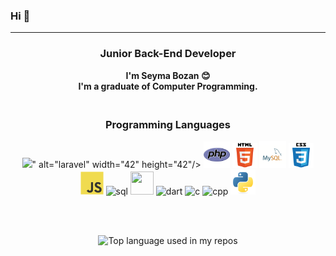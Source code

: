 

### Hi 👋
<hr>
<h3 align="center"><b>Junior Back-End Developer</b></h3>
<p align="center"><b>I'm Seyma Bozan 😊 <br />I'm a graduate of Computer Programming.</b></p>
<h3 align="center"><br>Programming Languages</h3>

<p align="center">
  <img src="<svg xmlns="http://www.w3.org/2000/svg" viewBox="0 0 512 512"><!--!Font Awesome Free 6.5.2 by @fontawesome - https://fontawesome.com License - https://fontawesome.com/license/free Copyright 2024 Fonticons, Inc.--><path d="M504.4 115.8a5.7 5.7 0 0 0 -.3-.7 8.5 8.5 0 0 0 -.5-1.3 6 6 0 0 0 -.5-.7 9.4 9.4 0 0 0 -.7-.9c-.2-.2-.5-.4-.8-.6a8.8 8.8 0 0 0 -.9-.7L404.4 55.6a8 8 0 0 0 -8 0L300.1 111h0a8.1 8.1 0 0 0 -.9 .7 7.7 7.7 0 0 0 -.8 .6 8.2 8.2 0 0 0 -.7 .9c-.2 .2-.4 .5-.5 .7a9.7 9.7 0 0 0 -.5 1.3c-.1 .2-.2 .4-.3 .7a8.1 8.1 0 0 0 -.3 2.1V223.2l-80.2 46.2V63.4a7.8 7.8 0 0 0 -.3-2.1c-.1-.2-.2-.5-.3-.7a8.4 8.4 0 0 0 -.5-1.2c-.1-.3-.4-.5-.5-.7a9.4 9.4 0 0 0 -.7-.9 9.5 9.5 0 0 0 -.8-.6 9.8 9.8 0 0 0 -.9-.7h0L115.6 1.1a8 8 0 0 0 -8 0L11.3 56.5h0a6.5 6.5 0 0 0 -.9 .7 7.8 7.8 0 0 0 -.8 .6 8.2 8.2 0 0 0 -.7 .9c-.2 .3-.4 .5-.6 .7a7.9 7.9 0 0 0 -.5 1.2 6.5 6.5 0 0 0 -.3 .7 8.2 8.2 0 0 0 -.3 2.1v329.7a8 8 0 0 0 4 7l192.5 110.8a8.8 8.8 0 0 0 1.3 .5c.2 .1 .4 .2 .6 .3a7.9 7.9 0 0 0 4.1 0c.2-.1 .4-.2 .6-.2a8.6 8.6 0 0 0 1.4-.6L404.4 400.1a8 8 0 0 0 4-7V287.9l92.2-53.1a8 8 0 0 0 4-7V117.9A8.6 8.6 0 0 0 504.4 115.8zM111.6 17.3h0l80.2 46.2-80.2 46.2L31.4 63.4zm88.3 60V278.6l-46.5 26.8-33.7 19.4V123.5l46.5-26.8zm0 412.8L23.4 388.5V77.3L57.1 96.7l46.5 26.8V338.7a6.9 6.9 0 0 0 .1 .9 8 8 0 0 0 .2 1.2h0a5.9 5.9 0 0 0 .4 .9 6.4 6.4 0 0 0 .4 1v0a8.5 8.5 0 0 0 .6 .8 7.6 7.6 0 0 0 .7 .8l0 0c.2 .2 .5 .4 .8 .6a8.9 8.9 0 0 0 .9 .7l0 0 0 0 92.2 52.2zm8-106.2-80.1-45.3 84.1-48.4 92.3-53.1 80.1 46.1-58.8 33.6zm184.5 4.6L215.9 490.1V397.8L346.6 323.2l45.8-26.2zm0-119.1L358.7 250l-46.5-26.8V131.8l33.7 19.4L392.4 178zm8-105.3-80.2-46.2 80.2-46.2 80.2 46.2zm8 105.3V178L455 151.2l33.7-19.4v91.4h0z"/></svg>" alt="laravel" width="42" height="42"/>
  <img src="https://raw.githubusercontent.com/devicons/devicon/master/icons/php/php-original.svg" alt="php" width="42" height="42"/>
  <img src="https://raw.githubusercontent.com/devicons/devicon/master/icons/html5/html5-original-wordmark.svg" alt="html5" width="40" height="40"/>
  <img src="https://raw.githubusercontent.com/github/explore/80688e429a7d4ef2fca1e82350fe8e3517d3494d/topics/mysql/mysql.png" width="43" height="43">
  <img src="https://raw.githubusercontent.com/devicons/devicon/master/icons/css3/css3-original-wordmark.svg" alt="css" width="40" height="40"/>
  <img src="https://raw.githubusercontent.com/devicons/devicon/master/icons/javascript/javascript-original.svg" alt="javascript" width="37" height="37"/>
  <img src="https://www.svgrepo.com/show/303229/microsoft-sql-server-logo.svg" alt="sql" width="40" height="40"/>
  <img src="https://raw.githubusercontent.com/hussainweb/hussainweb/main/icons/flutter.png" width="37" height="37"/>
  <img src="https://raw.githubusercontent.com/hussainweb/hussainweb/main/icons/dartlang.png" alt="dart" width="37" height="37"/>
  <img src="https://raw.githubusercontent.com/jmnote/z-icons/master/svg/c.svg" alt="c" width="40" height="40"/>
  <img src="https://raw.githubusercontent.com/jmnote/z-icons/master/svg/cpp.svg" alt="cpp" width="40" height="40"/>
  <img src="https://raw.githubusercontent.com/devicons/devicon/master/icons/python/python-original.svg" alt="python" width="40" height="40"/>
</p>


<br/><br/>


<div align="center">
  <img width="" src="https://github-readme-stats.vercel.app/api/top-langs/?username=seymabozan&layout=compact&hide_title=1&card_width=300" alt="Top language used in my repos" />
</div>


